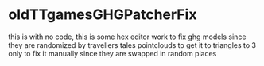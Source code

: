 # oldTTgamesGHGPatcherFix
this is with no code, this is some hex editor work to fix ghg models since they are randomized by travellers tales pointclouds to get it to triangles to 3 only to fix it manually since they are swapped in random places
